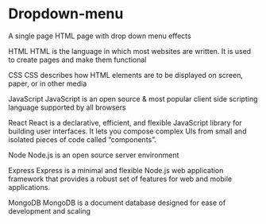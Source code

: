 # Dropdown-menu
A single page HTML page with drop down menu effects

HTML
HTML is the language in which most websites are written. It is used to create pages and make them functional

CSS
CSS describes how HTML elements are to be displayed on screen, paper, or in other media

JavaScript
JavaScript is an open source & most popular client side scripting language supported by all browsers

React
React is a declarative, efficient, and flexible JavaScript library for building user interfaces. It lets you compose complex UIs from small and isolated pieces of code called “components”.

Node
Node.js is an open source server environment

Express
Express is a minimal and flexible Node.js web application framework that provides a robust set of features for web and mobile applications.

MongoDB
MongoDB is a document database designed for ease of development and scaling
